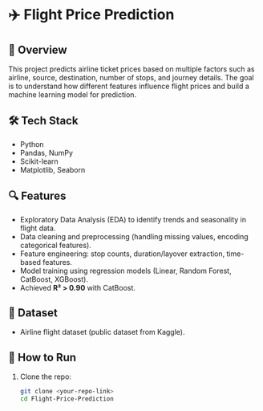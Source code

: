 # ✈️ Flight Price Prediction

## 📖 Overview
This project predicts airline ticket prices based on multiple factors such as airline, source, destination, number of stops, and journey details. The goal is to understand how different features influence flight prices and build a machine learning model for prediction.

## 🛠️ Tech Stack
- Python  
- Pandas, NumPy  
- Scikit-learn  
- Matplotlib, Seaborn  

## 🔍 Features
- Exploratory Data Analysis (EDA) to identify trends and seasonality in flight data.  
- Data cleaning and preprocessing (handling missing values, encoding categorical features).  
- Feature engineering: stop counts, duration/layover extraction, time-based features.  
- Model training using regression models (Linear, Random Forest, CatBoost, XGBoost).  
- Achieved **R² > 0.90** with CatBoost.  

## 📂 Dataset
- Airline flight dataset (public dataset from Kaggle).  

## 🚀 How to Run
1. Clone the repo:
   ```bash
   git clone <your-repo-link>
   cd Flight-Price-Prediction
